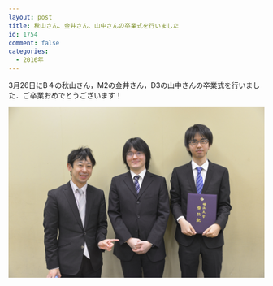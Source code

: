 ```yaml
---
layout: post
title: 秋山さん、金井さん、山中さんの卒業式を行いました
id: 1754
comment: false
categories:
  - 2016年
---
```


3月26日にB４の秋山さん，M2の金井さん，D3の山中さんの卒業式を行いました．ご卒業おめでとうございます！

[![20160406,IC3](/wp-content/uploads/2016/04/DSC4435.jpg)](/wp-content/uploads/2016/04/DSC4435.jpg)
